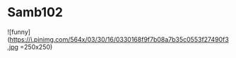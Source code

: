 # Samb102

![funny](https://i.pinimg.com/564x/03/30/16/0330168f9f7b08a7b35c0553f27490f3.jpg =250x250)

